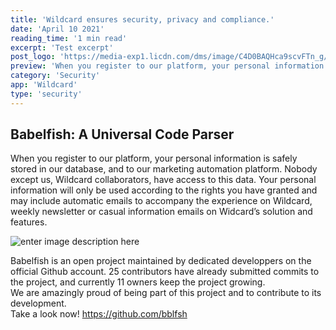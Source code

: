 ```yaml
---
title: 'Wildcard ensures security, privacy and compliance.'
date: 'April 10 2021'
reading_time: '1 min read'
excerpt: 'Test excerpt'
post_logo: 'https://media-exp1.licdn.com/dms/image/C4D0BAQHca9scvFTn_g/company-logo_200_200/0/1575039115252?e=2159024400&v=beta&t=lhQfV9RKT_iydx97uugwZtvsL_zgPoTU_fxFC11nkaI'
preview: 'When you register to our platform, your personal information is safely stored in our database, and to our marketing automation platform. Nobody except us, Wildcard collaborators, have access to this data. Your personal information will only be used according to the rights you have granted and may include automatic emails to accompany the experience on Wildcard, weekly newsletter or casual information emails on Widcard’s solution and features.'
category: 'Security'
app: 'Wildcard'
type: 'security'
---
```


## Babelfish: A Universal Code Parser

When you register to our platform, your personal information is safely stored in our database, and to our marketing automation platform. Nobody except us, Wildcard collaborators, have access to this data. Your personal information will only be used according to the rights you have granted and may include automatic emails to accompany the experience on Wildcard, weekly newsletter or casual information emails on Widcard’s solution and features.

![enter image description here](https://miro.medium.com/max/1400/1*8N6K8440KICA68TEyxIRPA.png)

Babelfish is an open project maintained by dedicated developpers on the official Github account. 25 contributors have already submitted commits to the project, and currently 11 owners keep the project growing.  
We are amazingly proud of being part of this project and to contribute to its development.  
Take a look now! https://github.com/bblfsh
